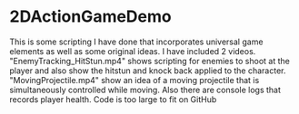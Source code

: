 # 2DActionGameDemo
This is some scripting I have done that incorporates universal game elements as well as some original ideas.
I have included 2 videos. "EnemyTracking_HitStun.mp4" shows scripting for enemies to shoot at the player and also show the hitstun and knock back applied to the character. "MovingProjectile.mp4" show an idea of a moving projectile that is simultaneously controlled while moving. Also there are console logs that records player health. Code is too large to fit on GitHub
